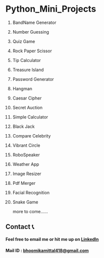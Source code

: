 # Python_Mini_Projects

1. BandName Generator
2. Number Guessing
3. Quiz Game
4. Rock Paper Scissor
5. Tip Calculator
6. Treasure Island
7. Password Generator
8. Hangman
9. Caesar Cipher
10. Secret Auction
11. Simple Calculator
12. Black Jack
13. Compare Celebrity
14. Vibrant Circle
15. RoboSpeaker
16. Weather App
17. Image Resizer
18. Pdf Merger
19. Facial Recognition
20. Snake Game

    more to come......

## Contact 📞

#### Feel free to email me or hit me up on [LinkedIn](https://www.linkedin.com/in/bhoomikamittal48/)
#### Mail ID : bhoomikamittal418@gmail.com

